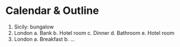 Calendar & Outline
==================

1. Sicily: bungalow
2. London
   a. Bank
   b. Hotel room
   c. Dinner
   d. Bathroom
   e. Hotel room
3. London
   a. Breakfast
   b. ...